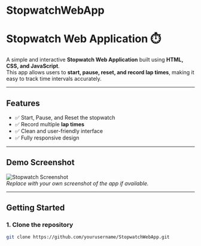 # StopwatchWebApp
# Stopwatch Web Application ⏱️

A simple and interactive **Stopwatch Web Application** built using **HTML, CSS, and JavaScript**.  
This app allows users to **start, pause, reset, and record lap times**, making it easy to track time intervals accurately.

---

## **Features**

- ✅ Start, Pause, and Reset the stopwatch  
- ✅ Record multiple **lap times**  
- ✅ Clean and user-friendly interface  
- ✅ Fully responsive design  

---

## **Demo Screenshot**

![Stopwatch Screenshot](screenshot.png)  
*Replace with your own screenshot of the app if available.*

---

## **Getting Started**

### **1. Clone the repository**
```bash
git clone https://github.com/yourusername/StopwatchWebApp.git
